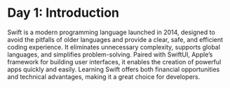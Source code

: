 # Day 1: Introduction

Swift is a modern programming language launched in 2014, designed to avoid the pitfalls of older languages and provide a clear, safe, and efficient coding experience. It eliminates unnecessary complexity, supports global languages, and simplifies problem-solving. Paired with SwiftUI, Apple’s framework for building user interfaces, it enables the creation of powerful apps quickly and easily. Learning Swift offers both financial opportunities and technical advantages, making it a great choice for developers.
